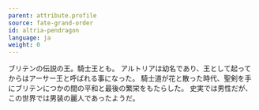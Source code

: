 ```yaml
---
parent: attribute.profile
source: fate-grand-order
id: altria-pendragon
language: ja
weight: 0
---
```


ブリテンの伝説の王。騎士王とも。
アルトリアは幼名であり、王として起ってからはアーサー王と呼ばれる事になった。
騎士道が花と散った時代、聖剣を手にブリテンにつかの間の平和と最後の繁栄をもたらした。
史実では男性だが、この世界では男装の麗人であったようだ。
